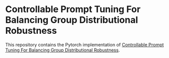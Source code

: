 # Controllable Prompt Tuning For Balancing Group Distributional Robustness
This repository contains the Pytorch implementation of [Controllable Prompt Tuning For Balancing Group Distributional Robustness](https://arxiv.org/abs/2403.02695). 
